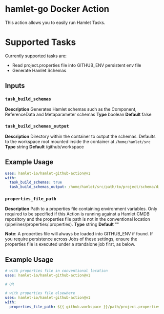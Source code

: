 # hamlet-go Docker Action

This action allows you to easily run Hamlet Tasks.

# Supported Tasks

Currently supported tasks are:

* Read project.properties file into GITHUB_ENV persistent env file
* Generate Hamlet Schemas


## Inputs

### `task_build_schemas`

**Description** Generates Hamlet schemas such as the Component, ReferenceData and Metaparameter schemas
**Type** boolean
**Default** false

### `task_build_schemas_output`

**Description** Directory within the container to output the schemas. Defaults to the workspace root mounted inside the container at `/home/hamlet/src`
**Type** string
**Default** /github/workspace

## Example Usage

```yaml
uses: hamlet-io/hamlet-github-action@v1
with:
  task_build_schemas: true
  task_build_schemas_output: /home/hamlet/src/path/to/project/schema/directory
```

### `properties_file_path`

**Description** Path to a properties file containing environment variables. Only required to be specified if this Action is running against a Hamlet CMDB repository and the properties file path is not in the conventional location (pipelines/properties/<project>.properties).
**Type** string
**Default** ""

**Note:** A properties file will always be loaded into GITHUB_ENV if found. If you require persistence across Jobs of these settings, ensure the properties file is executed under a standalone job first, as below.

## Example Usage

```yaml
# with properties file in conventional location
uses: hamlet-io/hamlet-github-action@v1

# OR

# with properties file elsewhere
uses: hamlet-io/hamlet-github-action@v1
with:
  properties_file_path: ${{ github.workspace }}/path/project.properties
```